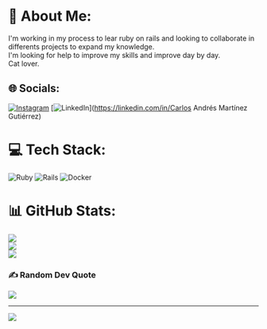 # 💫 About Me:
I'm working in my process to lear ruby on rails and looking to collaborate in differents projects to expand my knowledge. <br>I'm looking for help to improve my skills and improve day by day.<br>Cat lover.  


## 🌐 Socials:
[![Instagram](https://img.shields.io/badge/Instagram-%23E4405F.svg?logo=Instagram&logoColor=white)](https://instagram.com/Anddi25) [![LinkedIn](https://img.shields.io/badge/LinkedIn-%230077B5.svg?logo=linkedin&logoColor=white)](https://linkedin.com/in/Carlos Andrés Martínez Gutiérrez) 

# 💻 Tech Stack:
![Ruby](https://img.shields.io/badge/ruby-%23CC342D.svg?style=for-the-badge&logo=ruby&logoColor=white) ![Rails](https://img.shields.io/badge/rails-%23CC0000.svg?style=for-the-badge&logo=ruby-on-rails&logoColor=white) ![Docker](https://img.shields.io/badge/docker-%230db7ed.svg?style=for-the-badge&logo=docker&logoColor=white)
# 📊 GitHub Stats:
![](https://github-readme-stats.vercel.app/api?username=Anddi25&theme=dark&hide_border=false&include_all_commits=true&count_private=true)<br/>
![](https://github-readme-streak-stats.herokuapp.com/?user=Anddi25&theme=dark&hide_border=false)<br/>
![](https://github-readme-stats.vercel.app/api/top-langs/?username=Anddi25&theme=dark&hide_border=false&include_all_commits=true&count_private=true&layout=compact)

### ✍️ Random Dev Quote
![](https://quotes-github-readme.vercel.app/api?type=horizontal&theme=dark)

---
[![](https://visitcount.itsvg.in/api?id=Anddi25&icon=0&color=0)](https://visitcount.itsvg.in)

<!-- Proudly created with GPRM ( https://gprm.itsvg.in ) -->
